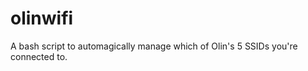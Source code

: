 olinwifi
========

A bash script to automagically manage which of Olin's 5 SSIDs you're connected to.